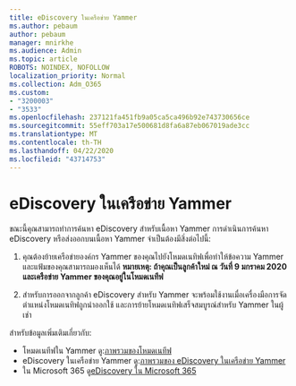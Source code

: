 ```yaml
---
title: eDiscovery ในเครือข่าย Yammer
ms.author: pebaum
author: pebaum
manager: mnirkhe
ms.audience: Admin
ms.topic: article
ROBOTS: NOINDEX, NOFOLLOW
localization_priority: Normal
ms.collection: Adm_O365
ms.custom:
- "3200003"
- "3533"
ms.openlocfilehash: 237121fa451fb9a05ca5ca496b92e743730656ce
ms.sourcegitcommit: 55eff703a17e500681d8fa6a87eb067019ade3cc
ms.translationtype: MT
ms.contentlocale: th-TH
ms.lasthandoff: 04/22/2020
ms.locfileid: "43714753"
---
```

# <a name="ediscovery-in-yammer-networks"></a>eDiscovery ในเครือข่าย Yammer

ขณะนี้คุณสามารถทําการค้นหา eDiscovery สําหรับเนื้อหา Yammer  การดําเนินการค้นหา eDiscovery หรือส่งออกบนเนื้อหา Yammer จําเป็นต้องมีสิ่งต่อไปนี้:

1. คุณต้องย้ายเครือข่ายองค์กร Yammer ของคุณไปยังโหมดเนทิฟเพื่อทําให้ข้อความ Yammer และแฟ้มของคุณสามารถมองเห็นได้ **หมายเหตุ: ถ้าคุณเป็นลูกค้าใหม่ ณ วันที่ 9 มกราคม 2020 และเครือข่าย Yammer ของคุณอยู่ในโหมดเนทีฟ**

2. สําหรับการออกจากลูกค้า eDiscovery สําหรับ Yammer จะพร้อมใช้งานเมื่อเครื่องมือการจัดตําแหน่งโหมดเนทิฟถูกนําออกใช้ และการย้ายโหมดเนทิฟเสร็จสมบูรณ์สําหรับ Yammer ในผู้เช่า

สําหรับข้อมูลเพิ่มเติมเกี่ยวกับ:

- โหมดเนทีฟใน Yammer ดู:[ภาพรวมของโหมดเนทีฟ](https://docs.microsoft.com/yammer/configure-your-yammer-network/overview-native-mode)
- eDiscovery ในเครือข่าย Yammer ดู:[ภาพรวมของ eDiscovery ในเครือข่าย Yammer](https://docs.microsoft.com/yammer/manage-security-and-compliance/overview-of-ediscovery)
- ใน Microsoft 365 ดู[eDiscovery ใน Microsoft 365](https://docs.microsoft.com/microsoft-365/compliance/ediscovery)
